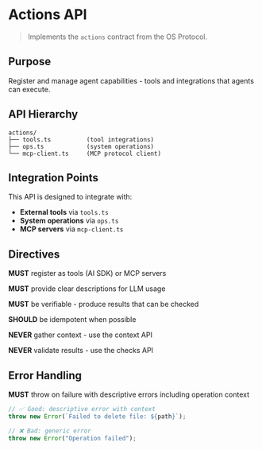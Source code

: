 # Actions API

> Implements the `actions` contract from the OS Protocol.

## Purpose

Register and manage agent capabilities - tools and integrations that agents can execute.

## API Hierarchy

```
actions/
├── tools.ts          (tool integrations)
├── ops.ts            (system operations)
└── mcp-client.ts     (MCP protocol client)
```

## Integration Points

This API is designed to integrate with:

- **External tools** via `tools.ts`
- **System operations** via `ops.ts`
- **MCP servers** via `mcp-client.ts`

## Directives

**MUST** register as tools (AI SDK) or MCP servers

**MUST** provide clear descriptions for LLM usage

**MUST** be verifiable - produce results that can be checked

**SHOULD** be idempotent when possible

**NEVER** gather context - use the context API

**NEVER** validate results - use the checks API

## Error Handling

**MUST** throw on failure with descriptive errors including operation context

```typescript
// ✅ Good: descriptive error with context
throw new Error(`Failed to delete file: ${path}`);

// ❌ Bad: generic error
throw new Error("Operation failed");
```
